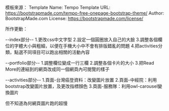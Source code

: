 
模板來源：
Template Name: Tempo
Template URL: https://bootstrapmade.com/tempo-free-onepage-bootstrap-theme/
Author: BootstrapMade.com
License: https://bootstrapmade.com/license/


所作更動：

--index部分--
1.更改css中文字型
2.設定一個圓圈放入自己的大臉
3.調整各個欄位的字體大小與粗細，以便在手機大小中不會有排版錯亂的問題
4.把activities分類，點選不同項目可以跑出相關的活動內容

--portfolio部分--
1.調整欄位變成一行三欄
2.調整各個卡片的大小
3.把Read More的連結到的網頁改成同一個網頁內可閱覽的樣子


--activities部分--
1.頁面-台灣癌登資料：改變圖片放置
2.頁面-中經院：利用bootstrap改變圖片放置，及更改指標顏色
3.頁面-服務隊：利用owl-carousel變換圖片

但不知道為何網頁圖片跑的超慢
